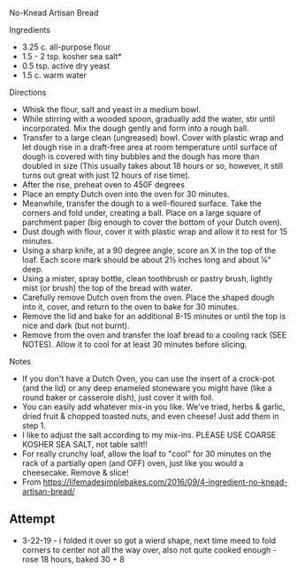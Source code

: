 No-Knead Artisan Bread

Ingredients
* 3.25 c. all-purpose flour
* 1.5 - 2 tsp. kosher sea salt*
* 0.5 tsp. active dry yeast
* 1.5 c. warm water

Directions
* Whisk the flour, salt and yeast in a medium bowl.
* While stirring with a wooded spoon, gradually add the water, stir until incorporated. Mix the dough gently and form into a rough ball.
* Transfer to a large clean (ungreased) bowl. Cover with plastic wrap and let dough rise in a draft-free area at room temperature until surface of dough is covered with tiny bubbles and the dough has more than doubled in size (This usually takes about 18 hours or so, however, it still turns out great with just 12 hours of rise time).
* After the rise, preheat oven to 450F degrees
* Place an empty Dutch oven into the oven for 30 minutes.
* Meanwhile, transfer the dough to a well-floured surface. Take the corners and fold under, creating a ball. Place on a large square of parchment paper (big enough to cover the bottom of your Dutch oven).
* Dust dough with flour, cover it with plastic wrap and allow it to rest for 15 minutes.
* Using a sharp knife, at a 90 degree angle, score an X in the top of the loaf. Each score mark should be about 2½ inches long and about ¼" deep.
* Using a mister, spray bottle, clean toothbrush or pastry brush, lightly mist (or brush) the top of the bread with water.
* Carefully remove Dutch oven from the oven. Place the shaped dough into it, cover, and return to the oven to bake for 30 minutes. 
* Remove the lid and bake for an additional 8-15 minutes or until the top is nice and dark (but not burnt). 
* Remove from the oven and transfer the loaf bread to a cooling rack (SEE NOTES). Allow it to cool for at least 30 minutes before slicing.

Notes
* If you don't have a Dutch Oven, you can use the insert of a crock-pot (and the lid) or any deep enameled stoneware you might have (like a round baker or casserole dish), just cover it with foil.
* You can easily add whatever mix-in you like. We've tried, herbs & garlic, dried fruit & chopped toasted nuts, and even cheese! Just add them in step 1.
* I like to adjust the salt according to my mix-ins. PLEASE USE COARSE KOSHER SEA SALT, not table salt!!
* For really crunchy loaf, allow the loaf to "cool" for 30 minutes on the rack of a partially open (and OFF) oven, just like you would a cheesecake. Remove & slice!
* From https://lifemadesimplebakes.com/2016/09/4-ingredient-no-knead-artisan-bread/

## Attempt
* 3-22-19 - i folded it over so got a wierd shape, next time meed to fold corners to center not all the way over, also not quite cooked enough - rose 18 hours, baked 30 + 8
